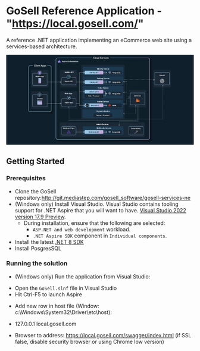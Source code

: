 # GoSell Reference Application - "https://local.gosell.com/"

A reference .NET application implementing an eCommerce web site using a services-based architecture.

![GoSell Reference Application architecture diagram](img/GoSell_architecture.png)

## Getting Started

### Prerequisites

- Clone the GoSell repository:http://git.mediastep.com/gosell_software/gosell-services-ne
- (Windows only) Install Visual Studio. Visual Studio contains tooling support for .NET Aspire that you will want to have. [Visual Studio 2022 version 17.9 Preview](https://visualstudio.microsoft.com/vs/preview/).
  - During installation, ensure that the following are selected:
    - `ASP.NET and web development` workload.
    - `.NET Aspire SDK` component in `Individual components`.
- Install the latest [.NET 8 SDK](https://github.com/dotnet/installer#installers-and-binaries)
- Install PosgresSQL

### Running the solution

* (Windows only) Run the application from Visual Studio:
 - Open the `GoSell.slnf` file in Visual Studio
 - Hit Ctrl-F5 to launch Aspire

* Add new row in host file (Window: c:\Windows\System32\Driver\etc\host):
- 127.0.0.1     local.gosell.com

* Browser to address: https://local.gosell.com/swagger/index.html (if SSL false, disable security browser or using Chrome low version)

